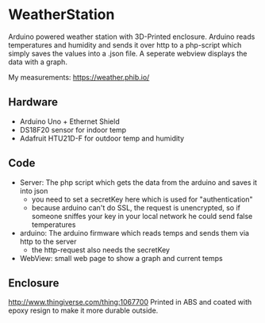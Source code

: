 # WeatherStation
Arduino powered weather station with 3D-Printed enclosure.
Arduino reads temperatures and humidity and sends it over http to a php-script which simply saves the values into a .json file.
A seperate webview displays the data with a graph.

My measurements: https://weather.phib.io/

## Hardware
- Arduino Uno + Ethernet Shield
- DS18F20 sensor for indoor temp
- Adafruit HTU21D-F for outdoor temp and humidity

## Code
- Server: The php script which gets the data from the arduino and saves it into json
  - you need to set a secretKey here which is used for "authentication"
  - because arduino can't do SSL, the request is unencrypted, so if someone sniffes your key in your local network he could send false temperatures
- arduino: The arduino firmware which reads temps and sends them via http to the server
  - the http-request also needs the secretKey
- WebView: small web page to show a graph and current temps

## Enclosure
http://www.thingiverse.com/thing:1067700
Printed in ABS and coated with epoxy resign to make it more durable outside.
